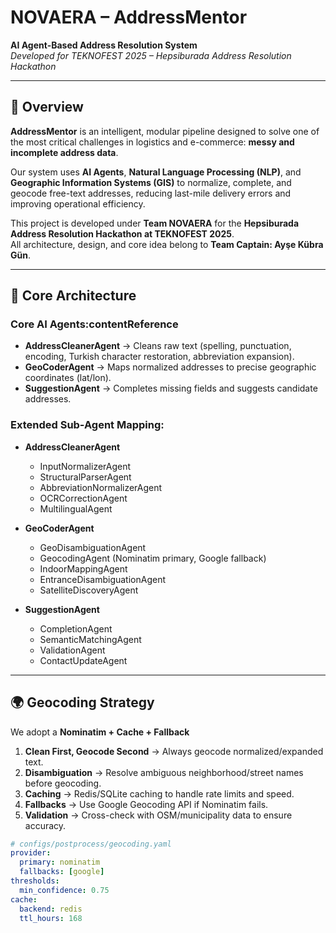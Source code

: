 # NOVAERA – AddressMentor  
**AI Agent-Based Address Resolution System**  
*Developed for TEKNOFEST 2025 – Hepsiburada Address Resolution Hackathon*  

---

## 🚀 Overview
**AddressMentor** is an intelligent, modular pipeline designed to solve one of the most critical challenges in logistics and e-commerce: **messy and incomplete address data**.  

Our system uses **AI Agents**, **Natural Language Processing (NLP)**, and **Geographic Information Systems (GIS)** to normalize, complete, and geocode free-text addresses, reducing last-mile delivery errors and improving operational efficiency.  

This project is developed under **Team NOVAERA** for the **Hepsiburada Address Resolution Hackathon at TEKNOFEST 2025**.  
All architecture, design, and core idea belong to **Team Captain: Ayşe Kübra Gün**.

---

## 🧩 Core Architecture

### Core AI Agents:contentReference
- **AddressCleanerAgent** → Cleans raw text (spelling, punctuation, encoding, Turkish character restoration, abbreviation expansion).  
- **GeoCoderAgent** → Maps normalized addresses to precise geographic coordinates (lat/lon).  
- **SuggestionAgent** → Completes missing fields and suggests candidate addresses.  

### Extended Sub-Agent Mapping:
- **AddressCleanerAgent**  
  - InputNormalizerAgent  
  - StructuralParserAgent  
  - AbbreviationNormalizerAgent  
  - OCRCorrectionAgent  
  - MultilingualAgent  

- **GeoCoderAgent**  
  - GeoDisambiguationAgent  
  - GeocodingAgent (Nominatim primary, Google fallback)  
  - IndoorMappingAgent  
  - EntranceDisambiguationAgent  
  - SatelliteDiscoveryAgent  

- **SuggestionAgent**  
  - CompletionAgent  
  - SemanticMatchingAgent  
  - ValidationAgent  
  - ContactUpdateAgent  

---

## 🌍 Geocoding Strategy

We adopt a **Nominatim + Cache + Fallback**

1. **Clean First, Geocode Second** → Always geocode normalized/expanded text.  
2. **Disambiguation** → Resolve ambiguous neighborhood/street names before geocoding.  
3. **Caching** → Redis/SQLite caching to handle rate limits and speed.  
4. **Fallbacks** → Use Google Geocoding API if Nominatim fails.  
5. **Validation** → Cross-check with OSM/municipality data to ensure accuracy.  

```yaml
# configs/postprocess/geocoding.yaml
provider:
  primary: nominatim
  fallbacks: [google]
thresholds:
  min_confidence: 0.75
cache:
  backend: redis
  ttl_hours: 168
